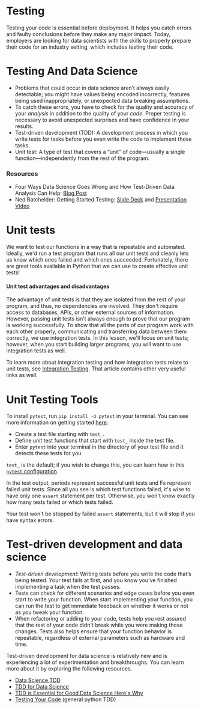 ﻿# Testing

Testing your code is essential before deployment. It helps you catch errors and faulty conclusions before they make any major impact. Today, employers are looking for data scientists with the skills to properly prepare their code for an industry setting, which includes testing their code.

# Testing And Data Science

-   Problems that could occur in data science aren’t always easily detectable; you might have values being encoded incorrectly, features being used inappropriately, or unexpected data breaking assumptions.
-   To catch these errors, you have to check for the quality and accuracy of your  _analysis_  in addition to the quality of your  _code_. Proper testing is necessary to avoid unexpected surprises and have confidence in your results.
-   Test-driven development (TDD): A development process in which you write tests for tasks before you even write the code to implement those tasks.
-   Unit test: A type of test that covers a “unit” of code—usually a single function—independently from the rest of the program.

### Resources

-   Four Ways Data Science Goes Wrong and How Test-Driven Data Analysis Can Help:  [Blog Post](https://www.predictiveanalyticsworld.com/patimes/four-ways-data-science-goes-wrong-and-how-test-driven-data-analysis-can-help/6947/)
-   Ned Batchelder: Getting Started Testing:  [Slide Deck](https://speakerdeck.com/pycon2014/getting-started-testing-by-ned-batchelder)  and  [Presentation Video](https://www.youtube.com/watch?v=FxSsnHeWQBY)

# Unit tests

We want to test our functions in a way that is repeatable and automated. Ideally, we'd run a test program that runs all our unit tests and cleanly lets us know which ones failed and which ones succeeded. Fortunately, there are great tools available in Python that we can use to create effective unit tests!

#### Unit test advantages and disadvantages

The advantage of unit tests is that they are isolated from the rest of your program, and thus, no dependencies are involved. They don't require access to databases, APIs, or other external sources of information. However, passing unit tests isn’t always enough to prove that our program is working successfully. To show that all the parts of our program work with each other properly, communicating and transferring data between them correctly, we use integration tests. In this lesson, we'll focus on unit tests; however, when you start building larger programs, you will want to use integration tests as well.

To learn more about integration testing and how integration tests relate to unit tests, see  [Integration Testing](https://www.fullstackpython.com/integration-testing.html). That article contains other very useful links as well.

# Unit Testing Tools

To install  `pytest`, run  `pip install -U pytest`  in your terminal. You can see more information on getting started  [here](https://docs.pytest.org/en/latest/getting-started.html).

-   Create a test file starting with  `test_`.
-   Define unit test functions that start with  `test_`  inside the test file.
-   Enter  `pytest`  into your terminal in the directory of your test file and it detects these tests for you.

`test_`  is the default; if you wish to change this, you can learn how in this  [`pytest`  configuration](https://docs.pytest.org/en/latest/customize.html).

In the test output, periods represent successful unit tests and Fs represent failed unit tests. Since all you see is which test functions failed, it's wise to have only one  `assert`  statement per test. Otherwise, you won't know exactly how many tests failed or which tests failed.

Your test won't be stopped by failed  `assert`  statements, but it will stop if you have syntax errors.
# Test-driven development and data science

-   _Test-driven development_: Writing tests before you write the code that’s being tested. Your test fails at first, and you know you’ve finished implementing a task when the test passes.
-   Tests can check for different scenarios and edge cases before you even start to write your function. When start implementing your function, you can run the test to get immediate feedback on whether it works or not as you tweak your function.
-   When refactoring or adding to your code, tests help you rest assured that the rest of your code didn't break while you were making those changes. Tests also helps ensure that your function behavior is repeatable, regardless of external parameters such as hardware and time.

Test-driven development for data science is relatively new and is experiencing a lot of experimentation and breakthroughs. You can learn more about it by exploring the following resources.

-   [Data Science TDD](https://www.linkedin.com/pulse/data-science-test-driven-development-sam-savage/)
-   [TDD for Data Science](http://engineering.pivotal.io/post/test-driven-development-for-data-science/)
-   [TDD is Essential for Good Data Science Here's Why](https://medium.com/@karijdempsey/test-driven-development-is-essential-for-good-data-science-heres-why-db7975a03a44)
-   [Testing Your Code](http://docs.python-guide.org/en/latest/writing/tests/)  (general python TDD)

